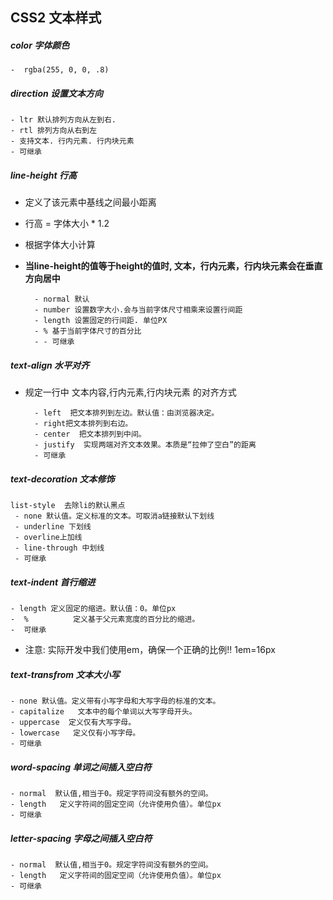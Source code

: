 ## CSS2 文本样式
##### color 字体颜色
	-  rgba(255, 0, 0, .8)
	
##### direction 设置文本方向
	- ltr 默认排列方向从左到右.
	- rtl 排列方向从右到左
	- 支持文本. 行内元素. 行内块元素
	- 可继承
	
##### line-height 行高
- 定义了该元素中基线之间最小距离
- 行高 = 字体大小 * 1.2
- 根据字体大小计算
- **当line-height的值等于height的值时, 文本，行内元素，行内块元素会在垂直方向居中**

    	- normal 默认
    	- number 设置数字大小.会与当前字体尺寸相乘来设置行间距
    	- length 设置固定的行间距. 单位PX
    	- % 基于当前字体尺寸的百分比
    	- - 可继承

##### text-align 水平对齐
- 规定一行中 文本内容,行内元素,行内块元素 的对齐方式


		- left  把文本排列到左边。默认值：由浏览器决定。
		- right把文本排列到右边。 
		- center  把文本排列到中间。
		- justify  实现两端对齐文本效果。本质是“拉伸了空白”的距离
		- 可继承
	
##### text-decoration 文本修饰
	list-style  去除li的默认黑点
     - none 默认值。定义标准的文本。可取消a链接默认下划线
     - underline 下划线
     - overline上加线
     - line-through 中划线
     - 可继承

##### text-indent 首行缩进

	- length 定义固定的缩进。默认值：0。单位px 
	-  % 	      定义基于父元素宽度的百分比的缩进。
	-  可继承
- 注意: 实际开发中我们使用em，确保一个正确的比例!! 1em=16px
		
##### text-transfrom 文本大小写

	- none 默认值。定义带有小写字母和大写字母的标准的文本。
	- capitalize   文本中的每个单词以大写字母开头。
	- uppercase  定义仅有大写字母。
	- lowercase   定义仅有小写字母。
	- 可继承

##### word-spacing 单词之间插入空白符

	- normal  默认值,相当于0。规定字符间没有额外的空间。
 	- length   定义字符间的固定空间（允许使用负值）。单位px 
 	- 可继承
 
##### letter-spacing 字母之间插入空白符

	- normal  默认值,相当于0。规定字符间没有额外的空间。
 	- length   定义字符间的固定空间（允许使用负值）。单位px 
 	- 可继承